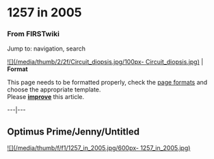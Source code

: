 # 1257 in 2005

### From FIRSTwiki

Jump to: navigation, search

[![](/media/thumb/2/2f/Circuit_diopsis.jpg/100px-
Circuit_diopsis.jpg)](/index.php/Image:Circuit_diopsis.jpg "" ) |  **Format**  

This page needs to be formatted properly, check the [page
formats](/index.php/FIRSTwiki:Page_formats "FIRSTwiki:Page formats" ) and
choose the appropriate template.  
Please
**[improve](http://www.firstwiki.net/index.php?title=1257_in_2005&action=edit
"http://www.firstwiki.net/index.php?title=1257_in_2005&action=edit" )** this
article.  
  
---|---  
  
  


## Optimus Prime/Jenny/Untitled

[![](/media/thumb/f/f1/1257_in_2005.jpg/600px-
1257_in_2005.jpg)](/index.php/Image:1257_in_2005.jpg "" )

